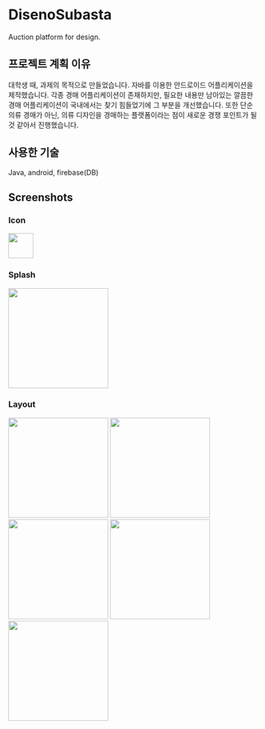 # DisenoSubasta
Auction platform for design.

## 프로젝트 계획 이유
대학생 때, 과제의 목적으로 만들었습니다.
자바를 이용한 안드로이드 어플리케이션을 제작했습니다.
각종 경매 어플리케이션이 존재하지만, 필요한 내용만 남아있는 깔끔한 경매 어플리케이션이 국내에서는 찾기 힘들었기에 그 부분을 개선했습니다.
또한 단순 의류 경매가 아닌, 의류 디자인을 경매하는 플랫폼이라는 점이 새로운 경쟁 포인트가 될 것 같아서 진행했습니다.

## 사용한 기술
Java, android, firebase(DB)

## Screenshots
### Icon
<div>
  <img width="50" src="https://user-images.githubusercontent.com/58302800/100687403-99636780-33c3-11eb-912b-aec405aedc2c.png" />
</div>

### Splash
<div>
  <img width="200" src="https://user-images.githubusercontent.com/58302800/100687514-cc0d6000-33c3-11eb-98b4-2dc73511f91d.jpg" />
</div>

### Layout
<div>
  <img width="200" src="https://user-images.githubusercontent.com/58302800/100687785-4938d500-33c4-11eb-9e6c-1f7c4c68d7bb.png" />
  <img width="200" src="https://user-images.githubusercontent.com/58302800/100687879-771e1980-33c4-11eb-87d1-06e488fee2b3.png" />
  <img width="200" src="https://user-images.githubusercontent.com/58302800/100687994-b0568980-33c4-11eb-8062-19e386562aa5.png" />
  <img width="200" src="https://user-images.githubusercontent.com/58302800/100688046-cb28fe00-33c4-11eb-9742-3b20c7e04179.png" />
  <img width="200" src="https://user-images.githubusercontent.com/58302800/100688121-eeec4400-33c4-11eb-893c-e4319f402e4e.png" />
</div>
